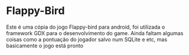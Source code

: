 # Flappy-Bird

Este é uma cópia do jogo Flappy-bird para android, foi utilizada o framework GDX para o desenvolvimento do game. Ainda faltam algumas coisas como a pontuação do jogador salvo num SQLite e etc, mas basicamente o jogo está pronto

